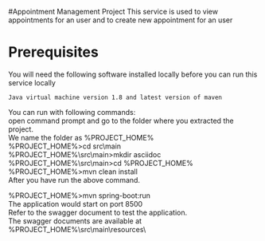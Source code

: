 #Appointment Management Project
This service is used to view appointments for an user and to create new appointment for an user

# Prerequisites

You will need the following software installed locally before you can run this service locally
```
Java virtual machine version 1.8 and latest version of maven
```
You can run with following commands: <br>
open command prompt and go to the folder where you extracted the project.<br>
We name the folder as %PROJECT_HOME% <br>
%PROJECT_HOME%>cd src\main <br>
%PROJECT_HOME%\src\main>mkdir asciidoc <br>
%PROJECT_HOME%\src\main>cd %PROJECT_HOME% <br>
%PROJECT_HOME%>mvn clean install <br>
After you have run the above command. <br>

%PROJECT_HOME%>mvn spring-boot:run <br>
The application would start on port 8500 <br>
Refer to the swagger document to test the application. <br>
The swagger documents are available at %PROJECT_HOME%\src\main\resources\ <br>
